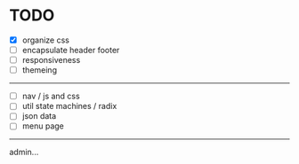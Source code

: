 # TODO

- [X] organize css
- [ ] encapsulate header footer
- [ ] responsiveness
- [ ] themeing

---

- [ ] nav / js and css
- [ ] util state machines / radix
- [ ] json data
- [ ] menu page

---

admin...
